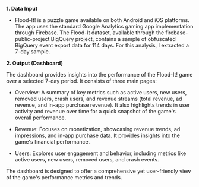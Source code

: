 **1. Data Input**
- Flood-It! is a puzzle game available on both Android and iOS platforms. The app uses the standard Google Analytics gaming app implementation through Firebase. The Flood-It dataset, available through the firebase-public-project BigQuery project, contains a sample of obfuscated BigQuery event export data for 114 days. For this analysis, I extracted a 7-day sample.
  
**2. Output (Dashboard)**

The dashboard provides insights into the performance of the Flood-It! game over a selected 7-day period. It consists of three main pages:

- Overview:
A summary of key metrics such as active users, new users, removed users, crash users, and revenue streams (total revenue, ad revenue, and in-app purchase revenue). It also highlights trends in user activity and revenue over time for a quick snapshot of the game's overall performance.

- Revenue:
Focuses on monetization, showcasing revenue trends, ad impressions, and in-app purchase data. It provides insights into the game's financial performance.

- Users:
Explores user engagement and behavior, including metrics like active users, new users, removed users, and crash events. 

The dashboard is designed to offer a comprehensive yet user-friendly view of the game's performance metrics and trends.




